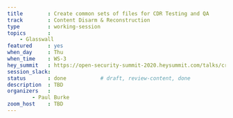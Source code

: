 ```yaml
---
title        : Create common sets of files for CDR Testing and QA
track        : Content Disarm & Reconstruction
type         : working-session
topics       :
    - Glasswall
featured     : yes
when_day     : Thu
when_time    : WS-3
hey_summit   : https://open-security-summit-2020.heysummit.com/talks/create-common-sets-of-files-for-cdr-testing-and-qa-11pm-bst/
session_slack: 
status       : done           # draft, review-content, done
description  : TBD
organizers   :
        - Paul Burke
zoom_host    : TBD
---
```

